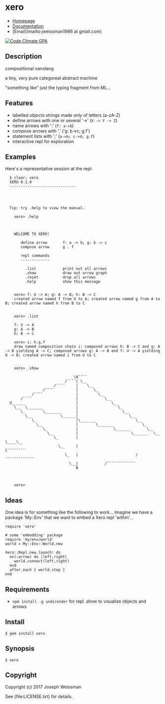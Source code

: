 # xero

* [Homepage](https://rubygems.org/gems/xero)
* [Documentation](http://rubydoc.info/gems/xero/frames)
* [Email](mailto:jweissman1986 at gmail.com)

[![Code Climate GPA](https://codeclimate.com/github/deepcerulean/xero/badges/gpa.svg)](https://codeclimate.com/github/deepcerulean/xero)

## Description

compositional nanolang

a tiny, very pure categoreal abstract machine

"something like" just the typing fragment from ML...

## Features

  - labelled *objects* strings made only of letters (a-zA-Z)
  - define arrows with one or several '->' (`X -> Y -> Z`)
  - name arrows with ':' (`f: a->b`)
  - compose arrows with '.' ('g: b->c; g.f')
  - statement lists with ';' (`a->b; c->d; g.f`)
  - interactive repl for exploration

## Examples

Here's a representative session at the repl:

```
  $ clear; xero
  XERO 0.1.0
  ------------------------------




  Tip: try .help to view the manual.

    xero> .help



    WELCOME TO XERO!

       define arrow       f: a -> b; g: b -> c
       compose arrow      g . f

       repl commands
       -------------

         .list            print out all arrows
         .show            draw out arrow graph
         .reset           drop all arrows
         .help            show this message


    xero> f: U -> A; g: A -> B; h: B -> C
    created arrow named f from U to A; created arrow named g from A to B; created arrow named h from B to C


    xero> .list

    f: U -> A
    g: A -> B
    h: B -> C

    xero> i: h.g.f
    drew named composition chain i: composed arrows h: B -> C and g: A -> B yielding A -> C; composed arrows g: A -> B and f: U -> A yielding U -> B; created arrow named i from U to C


    xero> .show

                               \A¯¯¯¯
                           /¯¯¯¯| \__
                      /¯¯¯¯     |    \__
                 /¯¯¯¯          |       \_
            /¯¯¯¯               |         \__
       /¯¯¯¯                    |            \__
  U______                       |               \__
    \__  \_______               |                  \_
       \_        \_______       |                    \__
         \__             \______|                       \__
            \_                  |\_______                  \__
              \__               |        \_______             \_
                 \_             |                \_______       \__
                   \__          |                        \_______  \__
                      \_        |                                \____\__
                        \__     |                                        C¯¯¯¯¯¯¯¯
                           \_   |                          /¯¯¯¯¯¯¯¯¯¯¯¯¯
                             \__|            /¯¯¯¯¯¯¯¯¯¯¯¯¯
                                B



    xero>
```


## Ideas

  One idea is for something like the following to work... Imagine we have a package
  'My::Env' that we want to embed a Xero repl 'within'...

    require 'xero'

    # some 'embedding' package
    require 'my/env/world'
    world = My::Env::World.new

    Xero::Repl.new.launch! do
      on(:arrow) do |left,right|
        world.connect(left,right)
      end
      after_each { world.step }
    end

## Requirements

  - `npm install -g undirender` for repl .show to visualize objects and arrows

## Install

    $ gem install xero

## Synopsis

    $ xero

## Copyright

Copyright (c) 2017 Joseph Weissman

See {file:LICENSE.txt} for details.
